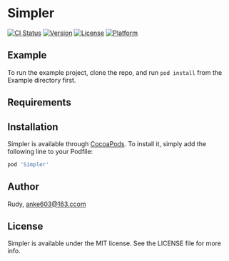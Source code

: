# Simpler

[![CI Status](https://img.shields.io/travis/杨向阳/Simpler.svg?style=flat)](https://travis-ci.org/杨向阳/Simpler)
[![Version](https://img.shields.io/cocoapods/v/Simpler.svg?style=flat)](https://cocoapods.org/pods/Simpler)
[![License](https://img.shields.io/cocoapods/l/Simpler.svg?style=flat)](https://cocoapods.org/pods/Simpler)
[![Platform](https://img.shields.io/cocoapods/p/Simpler.svg?style=flat)](https://cocoapods.org/pods/Simpler)

## Example

To run the example project, clone the repo, and run `pod install` from the Example directory first.

## Requirements

## Installation

Simpler is available through [CocoaPods](https://cocoapods.org). To install
it, simply add the following line to your Podfile:

```ruby
pod 'Simpler'
```

## Author

Rudy, anke603@163.ccom

## License

Simpler is available under the MIT license. See the LICENSE file for more info.
